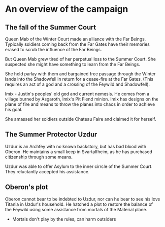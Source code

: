 # An overview of the campaign 

## The fall of the Summer Court 

Queen Mab of the Winter Court made an alliance with the Far Beings. Typically soldiers coming back from the Far Gates have their memories erased to scrub the influence of the Far Beings. 

But Queen Mab grew tired of her perpetual loss to the Summer Court. She suspected she might have something to learn from the Far Beings. 

She held parlay with them and bargained free passage through the Winter lands into the Shadowfell in return for a cease-fire at the Far Gates. (This requires an act of a god and a crossing of the Feywild and Shadowfell). 

Imix - Justin's peoples' old god and current nemesis. He comes from a village burned by Asgaroth, Imix's Pit Fiend minion. Imix has designs on the plane of fire and means to throw the planes into chaos in order to achieve his goal. 

She amassed her soldiers outside Chateau Faire and claimed it for herself.

## The Summer Protector Uzdur

Uzdur is an Archfey with no known backstory, but has bad blood with Oberon. He maintains a small keep in Svartalfheim, as he has purchased citizenship through some means. 

Uzdur was able to offer Asylum to the inner cirrcle of the Summer Court. They reluctantly accepted his assistance. 

## Oberon's plot 

Oberon cannot bear to be indebted to Uzdur, nor can he bear to see his love Titania in Uzdur's household. He hatched a plot to restore the balance of the Feywild using some assistance from mortals of the Material plane. 

* Mortals don't play by the rules, can harm outsiders